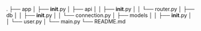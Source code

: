 .
├── app
│   ├── __init__.py
│   ├── api
│   │   ├── __init__.py
│   │   └── router.py
│   ├── db
│   │   ├── __init__.py
│   │   └── connection.py
│   ├── models
│   │   ├── __init__.py
│   │   └── user.py
│   └── main.py
└── README.md
